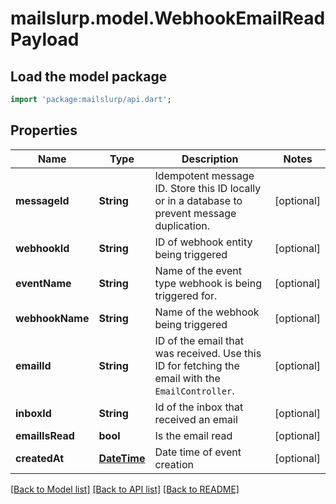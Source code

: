 # mailslurp.model.WebhookEmailReadPayload

## Load the model package
```dart
import 'package:mailslurp/api.dart';
```

## Properties
Name | Type | Description | Notes
------------ | ------------- | ------------- | -------------
**messageId** | **String** | Idempotent message ID. Store this ID locally or in a database to prevent message duplication. | [optional] 
**webhookId** | **String** | ID of webhook entity being triggered | [optional] 
**eventName** | **String** | Name of the event type webhook is being triggered for. | [optional] 
**webhookName** | **String** | Name of the webhook being triggered | [optional] 
**emailId** | **String** | ID of the email that was received. Use this ID for fetching the email with the `EmailController`. | [optional] 
**inboxId** | **String** | Id of the inbox that received an email | [optional] 
**emailIsRead** | **bool** | Is the email read | [optional] 
**createdAt** | [**DateTime**](DateTime) | Date time of event creation | [optional] 

[[Back to Model list]](../README#documentation-for-models) [[Back to API list]](../README#documentation-for-api-endpoints) [[Back to README]](../README)


